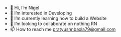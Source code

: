 - 👋 Hi, I’m Nigel
- 👀 I’m interested in Developing 
- 🌱 I’m currently learning how to build a Website
- 💞️ I’m looking to collaborate on nothing RN
- 📫 How to reach me pratyushnbaxla79@gmail.com

<!---
nigel-sys/nigel-sys is a ✨ special ✨ repository because its `README.md` (this file) appears on your GitHub profile.
You can click the Preview link to take a look at your changes.
--->
